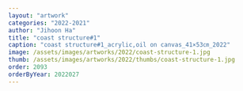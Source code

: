 ```yaml
---
layout: "artwork"
categories: "2022-2021"
author: "Jihoon Ha"
title: "coast structure#1"
caption: "coast structure#1_acrylic,oil on canvas_41×53㎝_2022"
image: /assets/images/artworks/2022/coast-structure-1.jpg
thumb: /assets/images/artworks/2022/thumbs/coast-structure-1.jpg
order: 2093
orderByYear: 2022027
---
```

